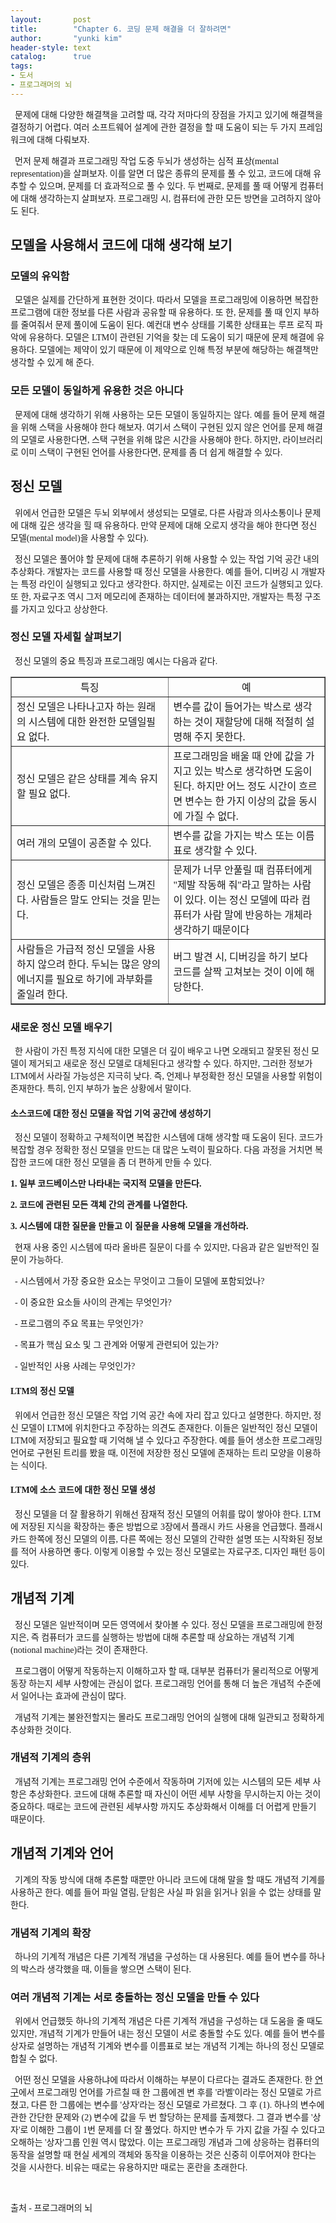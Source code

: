 ```yaml
---
layout:       post
title:        "Chapter 6. 코딩 문제 해결을 더 잘하려면"
author:       "yunki kim"
header-style: text
catalog:      true
tags:
- 도서
- 프로그래머의 뇌
---
```


<div class="tt_article_useless_p_margin contents_style"><p data-ke-size="size16"><span style="font-family: 'Noto Serif KR';">&nbsp; 문제에 대해 다양한 해결책을 고려할 때, 각각 저마다의 장점을 가지고 있기에 해결책을 결정하기 어렵다. 여러 소프트웨어 설계에 관한 결정을 할 때 도움이 되는 두 가지 프레임워크에 대해 다뤄보자.&nbsp;</span></p>
<p data-ke-size="size16"><span style="font-family: 'Noto Serif KR';">&nbsp; 먼저 문제 해결과 프로그래밍 작업 도중 두뇌가 생성하는 심적 표상(mental representation)을 살펴보자. 이를 알면 더 많은 종류의 문제를 풀 수 있고, 코드에 대해 유추할 수 있으며, 문제를 더 효과적으로 풀 수 있다. 두 번째로, 문제를 풀 때 어떻게 컴퓨터에 대해 생각하는지 살펴보자. 프로그래밍 시, 컴퓨터에 관한 모든 방면을 고려하지 않아도 된다.</span></p>
<h2 data-ke-size="size26"><span style="font-family: 'Noto Serif KR';"><b>모델을 사용해서 코드에 대해 생각해 보기</b></span></h2>
<h3 data-ke-size="size23"><span style="font-family: 'Noto Serif KR';"><b>모델의 유익함</b></span></h3>
<p data-ke-size="size16"><span style="font-family: 'Noto Serif KR';">&nbsp; 모델은 실제를 간단하게 표현한 것이다. 따라서 모델을 프로그래밍에 이용하면 복잡한 프로그램에 대한 정보를 다른 사람과 공유할 때 유용하다. 또 한, 문제를 풀 때 인지 부하를 줄여줘서 문제 풀이에 도움이 된다. 예컨대 변수 상태를 기록한 상태표는 루프 로직 파악에 유용하다. 모델은 LTM이 관련된 기억을 찾는 데 도움이 되기 때문에 문제 해결에 유용하다. 모델에는 제약이 있기 때문에 이 제약으로 인해 특정 부분에 해당하는 해결책만 생각할 수 있게 해 준다.&nbsp;</span></p>
<h3 data-ke-size="size23"><span style="font-family: 'Noto Serif KR';"><b>모든 모델이 동일하게 유용한 것은 아니다</b></span></h3>
<p data-ke-size="size16"><span style="font-family: 'Noto Serif KR';">&nbsp; 문제에 대해 생각하기 위해 사용하는 모든 모델이 동일하지는 않다. 예를 들어 문제 해결을 위해 스택을 사용해야 한다 해보자. 여기서 스택이 구현된 있지 않은 언어를 문제 해결의 모델로 사용한다면, 스택 구현을 위해 많은 시간을 사용해야 한다. 하지만, 라이브러리로 이미 스택이 구현된 언어를 사용한다면, 문제를 좀 더 쉽게 해결할 수 있다.</span></p>
<h2 data-ke-size="size26"><span style="font-family: 'Noto Serif KR';"><b>정신 모델</b></span></h2>
<p data-ke-size="size16"><span style="font-family: 'Noto Serif KR';">&nbsp; 위에서 언급한 모델은 두뇌 외부에서 생성되는 모델로, 다른 사람과 의사소통이나 문제에 대해 깊은 생각을 힐 때 유용하다. 만약 문제에 대해 오로지 생각을 해야 한다면 정신 모델(mental model)을 사용할 수 있다).</span></p>
<p data-ke-size="size16"><span style="font-family: 'Noto Serif KR';">&nbsp; 정신 모델은 풀어야 할 문제에 대해 추론하기 위해 사용할 수 있는 작업 기억 공간 내의 추상화다. 개발자는 코드를 사용할 때 정신 모델을 사용한다. 예를 들어, 디버깅 시 개발자는 특정 라인이 실행되고 있다고 생각한다. 하지만, 실제로는 이진 코드가 실행되고 있다. 또 한, 자료구조 역시 그저 메모리에 존재하는 데이터에 불과하지만, 개발자는 특정 구조를 가지고 있다고 상상한다.</span></p>
<h3 data-ke-size="size23"><span style="font-family: 'Noto Serif KR';"><b>정신 모델 자세힐 살펴보기</b></span></h3>
<p data-ke-size="size16"><span style="font-family: 'Noto Serif KR';"><b>&nbsp;&nbsp;</b>정신 모델의 중요 특징과 프로그래밍 예시는 다음과 같다.</span></p>
<table style="border-collapse: collapse; width: 100%;" border="1" data-ke-align="alignLeft">
<tbody>
<tr>
<td style="width: 50%; text-align: center;"><span style="font-family: 'Noto Serif KR';">특징</span></td>
<td style="width: 50%; text-align: center;"><span style="font-family: 'Noto Serif KR';">예</span></td>
</tr>
<tr>
<td style="width: 50%;"><span style="font-family: 'Noto Serif KR';">정신 모델은 나타나고자 하는 원래의 시스템에 대한 완전한 모델일필요 없다.</span></td>
<td style="width: 50%;"><span style="font-family: 'Noto Serif KR';">변수를 값이 들어가는 박스로 생각하는 것이 재할당에 대해 적절히 설명해 주지 못한다.</span></td>
</tr>
<tr>
<td style="width: 50%;"><span style="font-family: 'Noto Serif KR';">정신 모델은 같은 상태를 계속 유지할 필요 없다.</span></td>
<td style="width: 50%;"><span style="font-family: 'Noto Serif KR';">프로그래밍을 배울 때 안에 값을 가지고 있는 박스로 생각하면 도움이 된다. 하지만 어느 정도 시간이 흐르면 변수는 한 가지 이상의 값을 동시에 가질 수 없다.</span></td>
</tr>
<tr>
<td style="width: 50%;"><span style="font-family: 'Noto Serif KR';">여러 개의 모델이 공존할 수 있다.</span></td>
<td style="width: 50%;"><span style="font-family: 'Noto Serif KR';">변수를 값을 가지는 박스 또는 이름표로 생각할 수 있다.</span></td>
</tr>
<tr>
<td style="width: 50%;"><span style="font-family: 'Noto Serif KR';">정신 모델은 종종 미신처럼 느껴진다. 사람들은 말도 안되는 것을 믿는다.</span></td>
<td style="width: 50%;"><span style="font-family: 'Noto Serif KR';">문제가 너무 안풀릴 때 컴퓨터에게 "제발 작동해 줘"라고 말하는 사람이 있다. 이는 정신 모델에 따라 컴퓨터가 사람 말에 반응하는 개체라 생각하기 때문이다</span></td>
</tr>
<tr>
<td style="width: 50%;"><span style="font-family: 'Noto Serif KR';">사람들은 가급적 정신 모델을 사용하지 않으려 한다. 두뇌는 많은 양의 에너지를 필요로 하기에 과부화를 줄일려 한다.</span></td>
<td style="width: 50%;"><span style="font-family: 'Noto Serif KR';">버그 발견 시, 디버깅을 하기 보다 코드를 살짝 고쳐보는 것이 이에 해당한다.</span></td>
</tr>
</tbody>
</table>
<h3 data-ke-size="size23"><span style="font-family: 'Noto Serif KR';"><b>새로운 정신 모델 배우기</b></span></h3>
<p data-ke-size="size16"><span style="font-family: 'Noto Serif KR';">&nbsp; 한 사람이 가진 특정 지식에 대한 모델은 더 깊이 배우고 나면 오래되고 잘못된 정신 모델이 제거되고 새로운 정신 모델로 대체된다고 생각할 수 있다. 하지만, 그러한 정보가 LTM에서 사라질 가능성은 지극히 낮다. 즉, 언제나 부정확한 정신 모델을 사용할 위험이 존재한다. 특히, 인지 부하가 높은 상황에서 말이다.</span></p>
<h4 data-ke-size="size20"><span style="font-family: 'Noto Serif KR';"><b>소스코드에 대한 정신 모델을 작업 기억 공간에 생성하기</b></span></h4>
<p data-ke-size="size16"><span style="font-family: 'Noto Serif KR';">&nbsp; 정신 모델이 정확하고 구체적이면 복잡한 시스템에 대해 생각할 때 도움이 된다. 코드가 복잡할 경우 정확한 정신 모델을 만드는 대 많은 노력이 필요하다. 다음 과정을 거치면 복잡한 코드에 대한 정신 모델을 좀 더 편하게 만들 수 있다.</span></p>
<p data-ke-size="size16"><span style="font-family: 'Noto Serif KR';"><b>1. 일부 코드베이스만 나타내는 국지적 모델을 만든다.</b></span></p>
<p data-ke-size="size16"><span style="font-family: 'Noto Serif KR';"><b>2. 코드에 관련된 모든 객체 간의 관계를 나열한다.</b></span></p>
<p data-ke-size="size16"><span style="font-family: 'Noto Serif KR';"><b>3. 시스템에 대한 질문을 만들고 이 질문을 사용해 모델을 개선하라.</b></span></p>
<p data-ke-size="size16"><span style="font-family: 'Noto Serif KR';"><b>&nbsp;&nbsp;</b>현재 사용 중인 시스템에 따라 올바른 질문이 다를 수 있지만, 다음과 같은 일반적인 질문이 가능하다.</span></p>
<p data-ke-size="size16"><span style="font-family: 'Noto Serif KR';">&nbsp; - 시스템에서 가장 중요한 요소는 무엇이고 그들이 모델에 포함되었나?</span></p>
<p data-ke-size="size16"><span style="font-family: 'Noto Serif KR';">&nbsp; - 이 중요한 요소들 사이의 관계는 무엇인가?</span></p>
<p data-ke-size="size16"><span style="font-family: 'Noto Serif KR';">&nbsp; - 프로그램의 주요 목표는 무엇인가?</span></p>
<p data-ke-size="size16"><span style="font-family: 'Noto Serif KR';">&nbsp; - 목표가 핵심 요소 및 그 관계와 어떻게 관련되어 있는가?</span></p>
<p data-ke-size="size16"><span style="font-family: 'Noto Serif KR';">&nbsp; - 일반적인 사용 사례는 무엇인가?</span></p>
<h4 data-ke-size="size20"><span style="font-family: 'Noto Serif KR';"><b>LTM의 정신 모델</b></span></h4>
<p data-ke-size="size16"><span style="font-family: 'Noto Serif KR';">&nbsp; 위에서 언급한 정신 모델은 작업 기억 공간 속에 자리 잡고 있다고 설명한다. 하지만, 정신 모델이 LTM에 위치한다고 주장하는 의견도 존재한다. 이들은 일반적인 정신 모델이 LTM에 저장되고 필요할 때 기억해 낼 수 있다고 주장한다. 예를 들어 생소한 프로그래밍 언어로 구현된 트리를 봤을 때, 이전에 저장한 정신 모델에 존재하는 트리 모양을 이용하는 식이다.</span></p>
<h4 data-ke-size="size20"><span style="font-family: 'Noto Serif KR';"><b>LTM에 소스 코드에 대한 정신 모델 생성</b></span></h4>
<p data-ke-size="size16"><span style="font-family: 'Noto Serif KR';">&nbsp; 정신 모델을 더 잘 활용하기 위해선 잠재적 정신 모델의 어휘를 많이 쌓아야 한다. LTM에 저장된 지식을 확장하는 좋은 방법으로 3장에서 플래시 카드 사용을 언급했다. 플래시 카드 한쪽에 정신 모델의 이름, 다른 쪽에는 정신 모델의 간략한 설명 또는 시작화된 정보를 적어 사용하면 좋다. 이렇게 이용할 수 있는 정신 모델로는 자료구조, 디자인 패턴 등이 있다.</span></p>
<h2 data-ke-size="size26"><span style="font-family: 'Noto Serif KR';"><b>개념적 기계</b></span></h2>
<p data-ke-size="size16"><span style="font-family: 'Noto Serif KR';">&nbsp; 정신 모델은 일반적이며 모든 영역에서 찾아볼 수 있다. 정신 모델을 프로그래밍에 한정지은, 즉 컴퓨터가 코드를 실행하는 방법에 대해 추론할 때 상요하는 개념적 기계(notional machine)라는 것이 존재한다.</span></p>
<p data-ke-size="size16"><span style="font-family: 'Noto Serif KR';">&nbsp; 프로그램이 어떻게 작동하는지 이해하고자 할 때, 대부분 컴퓨터가 물리적으로 어떻게 동장 하는지 세부 사항에는 관심이 없다. 프로그래밍 언어를 통해 더 높은 개념적 수준에서 일어나는 효과에 관심이 많다.&nbsp;</span></p>
<p data-ke-size="size16"><span style="font-family: 'Noto Serif KR';">&nbsp; 개념적 기계는 불완전할지는 몰라도 프로그래밍 언어의 실행에 대해 일관되고 정확하게 추상화한 것이다.</span></p>
<h3 data-ke-size="size23"><span style="font-family: 'Noto Serif KR';"><b>개념적 기계의 층위</b></span></h3>
<p data-ke-size="size16"><span style="font-family: 'Noto Serif KR';">&nbsp; 개념적 기계는 프로그래밍 언어 수준에서 작동하며 기저에 있는 시스템의 모든 세부 사항은 추상화한다. 코드에 대해 추론할 때 자신이 어떤 세부 사항을 무시하는지 아는 것이 중요하다. 때로는 코드에 관련된 세부사항 까지도 추상화해서 이해를 더 어렵게 만들기 때문이다.</span></p>
<h2 data-ke-size="size26"><span style="font-family: 'Noto Serif KR';"><b>개념적 기계와 언어</b></span></h2>
<p data-ke-size="size16"><span style="font-family: 'Noto Serif KR';">&nbsp; 기계의 작동 방식에 대해 추론할 때뿐만 아니라 코드에 대해 말을 할 때도 개념적 기계를 사용하곤 한다. 예를 들어 파일 열림, 닫힘은 사실 파 읽을 읽거나 읽을 수 없는 상태를 말한다.</span></p>
<h3 data-ke-size="size23"><span style="font-family: 'Noto Serif KR';"><b>개념적 기계의 확장</b></span></h3>
<p data-ke-size="size16"><span style="font-family: 'Noto Serif KR';">&nbsp; 하나의 기계적 개념은 다른 기계적 개념을 구성하는 대 사용된다. 예를 들어 변수를 하나의 박스라 생각했을 때, 이들을 쌓으면 스택이 된다.</span></p>
<h3 data-ke-size="size23"><span style="font-family: 'Noto Serif KR';"><b>여러 개념적 기계는 서로 충돌하는 정신 모델을 만들 수 있다</b></span></h3>
<p data-ke-size="size16"><span style="font-family: 'Noto Serif KR';"><b>&nbsp;&nbsp;</b>위에서 언급했듯 하나의 기계적 개념은 다른 기계적 개념을 구성하는 대 도움을 줄 때도 있지만, 개념적 기계가 만들어 내는 정신 모델이 서로 충돌할 수도 있다. 예를 들어 변수를 상자로 설명하는 개념적 기계와 변수를 이름표로 보는 개념적 기계는 하나의 정신 모델로 합칠 수 없다.</span></p>
<p data-ke-size="size16"><span style="font-family: 'Noto Serif KR';">&nbsp; 어떤 정신 모델을 사용하냐에 따라서 이해하는 부분이 다르다는 결과도 존재한다. 한&nbsp;<a href="https://dl.acm.org/doi/10.1145/3265757.3265765" target="_blank" rel="noopener">연구</a>에서 프로그래밍 언어를 가르칠 때 한 그룹에겐 변 후를 '라벨'이라는 정신 모델로 가르쳤고, 다른 한 그룹에는 변수를 '상자'라는 정신 모델로 가르쳤다. 그 후 (1). 하나의 변수에 관한 간단한 문제와 (2) 변수에 값을 두 번 할당하는 문제를 출제했다. 그 결과 변수를 '상자'로 이해한 그룹이 1번 문제를 더 잘 풀었다. 하지만 변수가 두 가지 값을 가질 수 있다고 오해하는 '상자'그룹 인원 역시 많았다. 이는 프로그래밍 개념과 그에 상응하는 컴퓨터의 동작을 설명할 때 현실 세계의 객체와 동작을 이용하는 것은 신중히 이루어져야 한다는 것을 시사한다. 비유는 때로는 유용하지만 때로는 혼란을 초래한다.</span></p>
<p data-ke-size="size16">&nbsp;</p>
<p data-ke-size="size16"><span style="font-family: 'Noto Serif KR';">출처 - 프로그래머의 뇌</span></p></div>